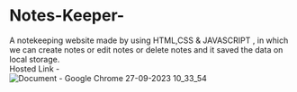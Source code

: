 # Notes-Keeper-
A notekeeping website made by using HTML,CSS &amp; JAVASCRIPT , in which we can create notes or edit notes or delete notes and it saved the data on local storage.
<br/>
Hosted Link - 
<br/>
![Document - Google Chrome 27-09-2023 10_33_54](https://github.com/mtg718/Notes-Keeper-/assets/135738292/e543f597-20b6-424e-840f-f67fc512993f)
